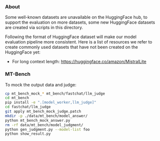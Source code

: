 ### About
Some well-known datasets are unavailable on the HuggingFace hub, to support the evaluation on more datasets, some new HuggingFace datasets are created via scripts in this directory.

Following the format of HuggingFace dataset will make our model evaluation pipeline more consistent. Here is a list of resources we refer to create commonly used datasets that have not been created on the HuggingFace yet:

* For long context length: https://huggingface.co/amazon/MistralLite

### MT-Bench
To mock the output data and judge:
```sh
cp mt_bench_mock_* mt_bench/fastchat/llm_judge
cd mt_bench
pip install -e ".[model_worker,llm_judge]"
cd fastchat/llm_judge
git apply mt_bench_mock_judge.patch
mkdir -p ./data/mt_bench/model_answer/
python mt_bench_mock_answer.py
rm -rf data/mt_bench/model_judgment/
python gen_judgment.py --model-list foo
python show_result.py
```
